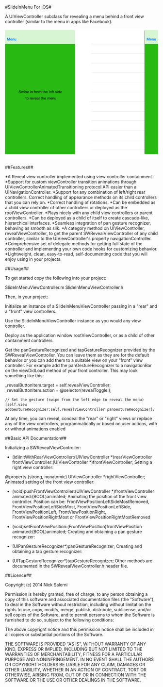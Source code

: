 #SlideInMenu For iOS#

A UIViewController subclass for revealing a menu behind a front view controller (similar to the menu in apps like Facebook).

![](Images/SlideInMenu.png?raw=true)

##Features##

*A Reveal view controller implemented using view controller containment.
*Support for custom viewController transition animations through UIViewControllerAnimatedTransitioning protocol
API easier than a UINavigationController.
*Support for any combination of left/right rear controllers. Correct handling of appearance methods on its child controllers that you can rely on.
*Correct handling of rotations.
*Can be embedded as a child view controller of other controllers or deployed as the rootViewController.
*Plays nicely with any child view controllers or parent controllers.
*Can be deployed as a child of itself to create cascade-like, hierarchical interfaces.
*Seamless integration of pan gesture recognizer, behaving as smooth as silk.
*A category method on UIViewController, revealViewController, to get the parent SWRevealViewController of any child controller, similar to the UIViewController's property navigationController.
*Comprehensive set of delegate methods for getting full state of the controller and implementing your own code hooks for customizing behavior.
*Lightweight, clean, easy-to-read, self-documenting code that you will enjoy using in your projects.

##Usage##

To get started copy the following into your project:

SlideInMenuViewController.m
SlideInMenuViewController.h

Then, in your project:

Initialize an instance of a SlideInMenuViewController passing in a "rear" and a "front" view controllers.

Use the SlideInMenuViewController instance as you would any view controller.

Deploy as the application window rootViewController, or as a child of other containment controllers.

Get the panGestureRecognized and tapGestureRecognizer provided by the SWRevealViewController. You can leave them as they are for the default behavior or you can add them to a suitable view on your "front" view controller. For example add the panGestureRecognizer to a navigationBar on the viewDidLoad method of your front controller. This may look something like this:

_revealButtonItem.target = self.revealViewController;
    _revealButtonItem.action = @selector(revealToggle:);
    
    // Set the gesture (swipe from the left edge to reveal the menu)
    [self.view addGestureRecognizer:self.revealViewController.panGestureRecognizer];

At any time, you can reveal, conceal the "rear" or "right" views or replace any of the view controllers, programmatically or based on user actions, with or without animations enabled

##Basic API Documentation##

Initializing a SWRevealViewController:

- (id)initWithRearViewController:(UIViewController *)rearViewController frontViewController:(UIViewController *)frontViewController;
Setting a right view controller:

@property (strong, nonatomic) UIViewController *rightViewController;
Animated setting of the front view controller:

- (void)pushFrontViewController:(UIViewController *)frontViewController animated:(BOOL)animated;
Animating the position of the front view controller. Position can be: FrontViewPositionLeftSideMostRemoved, FrontViewPositionLeftSideMost, FrontViewPositionLeftSide, FrontViewPositionLeft, FrontViewPositionRight, FrontViewPositionRightMost or FrontViewPositionRightMostRemoved

- (void)setFrontViewPosition:(FrontViewPosition)frontViewPosition animated:(BOOL)animated;
Creating and obtaining a pan gesture recognizer:

- (UIPanGestureRecognizer*)panGestureRecognizer;
Creating and obtaining a tap gesture recognizer:

- (UITapGestureRecognizer*)tapGestureRecognizer;
Other methods are documented in the SWRevealViewController.h header file.

##Licence##

Copyright (c) 2014 Nick Salerni

Permission is hereby granted, free of charge, to any person obtaining a copy
of this software and associated documentation files (the "Software"), to deal
in the Software without restriction, including without limitation the rights
to use, copy, modify, merge, publish, distribute, sublicense, and/or sell
copies of the Software, and to permit persons to whom the Software is
furnished to do so, subject to the following conditions:

The above copyright notice and this permission notice shall be included in
all copies or substantial portions of the Software.

THE SOFTWARE IS PROVIDED "AS IS", WITHOUT WARRANTY OF ANY KIND, EXPRESS OR
IMPLIED, INCLUDING BUT NOT LIMITED TO THE WARRANTIES OF MERCHANTABILITY,
FITNESS FOR A PARTICULAR PURPOSE AND NONINFRINGEMENT. IN NO EVENT SHALL THE
AUTHORS OR COPYRIGHT HOLDERS BE LIABLE FOR ANY CLAIM, DAMAGES OR OTHER
LIABILITY, WHETHER IN AN ACTION OF CONTRACT, TORT OR OTHERWISE, ARISING FROM,
OUT OF OR IN CONNECTION WITH THE SOFTWARE OR THE USE OR OTHER DEALINGS IN
THE SOFTWARE.
